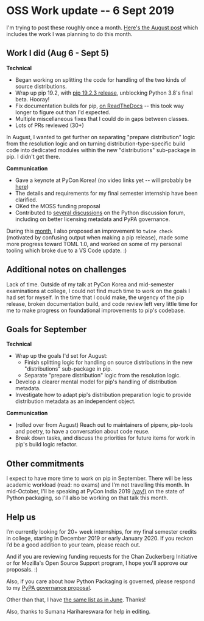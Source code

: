 # OSS Work update -- 6 Sept 2019

I'm trying to post these roughly once a month. [Here's the August post](/blog/2019/08/06/pip-update-2/) which includes the work I was planning to do this month.

## Work I did (Aug 6 - Sept 5)

**Technical**

- Began working on splitting the code for handling of the two kinds of source distributions.
- Wrap up pip 19.2, with [pip 19.2.3 release](https://github.com/pypa/pip/issues/6630), unblocking Python 3.8's final beta. Hooray!
- Fix documentation builds for pip, [on ReadTheDocs](https://pip.pypa.io/) -- this took way longer to figure out than I'd expected.
- Multiple miscellaneous fixes that I could do in gaps between classes.
- Lots of PRs reviewed (30+)

In August, I wanted to get further on separating "prepare distribution" logic from the resolution logic and on turning distribution-type-specific build code into dedicated modules within the new "distributions" sub-package in pip. I didn't get there.

**Communication**

- Gave a keynote at PyCon Korea! (no video links yet -- will probably be [here](https://pyvideo.org/events/pycon-korea-2019.html))
- The details and requirements for my final semester internship have been clarified.
- OKed the MOSS funding proposal
- Contributed to [several discussions](https://discuss.python.org/u/pradyunsg/activity) on the Python discussion forum, including on better licensing metadata and PyPA governance.

During this [month](https://github.com/pradyunsg?tab=overview&from=2019-07-01&to=2019-07-31), I also proposed an improvement to `twine check` (motivated by confusing output when making a pip release), made some more progress toward TOML 1.0, and worked on some of my personal tooling which broke due to a VS Code update. :)

## Additional notes on challenges

Lack of time. Outside of my talk at PyCon Korea and mid-semester examinations at college, I could not find much time to work on the goals I had set for myself.
In the time that I could make, the urgency of the pip release, broken documentation build, and code review left very little time for me to make progress on foundational improvements to pip's codebase.

## Goals for September

**Technical**

- Wrap up the goals I'd set for August:
  - Finish splitting logic for handling on source distributions in the new "distributions" sub-package in pip.
  - Separate "prepare distribution" logic from the resolution logic.
- Develop a clearer mental model for pip's handling of distribution metadata.
- Investigate how to adapt pip's distribution preparation logic to provide distribution metadata as an independent object.

**Communication**

- (rolled over from August) Reach out to maintainers of pipenv, pip-tools and poetry, to have a conversation about code reuse.
- Break down tasks, and discuss the priorities for future items for work in pip's build logic refactor.

## Other commitments

I expect to have more time to work on pip in September. There will be less academic workload (read: no exams) and I'm not travelling this month. In mid-October, I'll be speaking at PyCon India 2019 [(yay!)](https://in.pycon.org/cfp/2019/proposals/python-packaging-where-we-are-and-where-were-headed~dGV8b/) on the state of Python packaging, so I'll also be working on that talk this month.

## Help us

I’m currently looking for 20+ week internships, for my final semester credits in college, starting in December 2019 or early January 2020. If you reckon I’d be a good addition to your team, please reach out.

And if you are reviewing funding requests for the Chan Zuckerberg Initiative or for Mozilla's Open Source Support program, I hope you'll approve our proposals. :)

Also, if you care about how Python Packaging is governed, please respond to my [PyPA governance proposal](https://discuss.python.org/t/pypa-governance-a-status-quo-model/2221).

Other than that, I have [the same list as in June](https://pradyunsg.me/blog/2019/06/23/pip-update/#help-us). Thanks!

Also, thanks to Sumana Harihareswara for help in editing.
